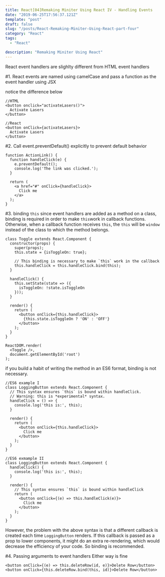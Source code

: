 ```yaml
---
title: React[04]Remaking Miniter Using React IV - Handling Events
date: "2019-06-25T17:56:37.121Z"
template: "post"
draft: false
slug: "/posts/React-Remaking-Miniter-Using-React-part-four"
category: "React"
tags:
  - "React"

description: "Remaking Miniter Using React"
---
```


React event handlers are slighlty different from HTML event handlers

#1. React events are named using camelCase and pass a function as the event handler using JSX

notice the difference below

```
//HTML
<button onclick="activateLasers()">
  Activate Lasers
</button>

//React
<button onClick={activateLasers}>
  Activate Lasers
</button>
```

#2. Call event.preventDefault() explicitly to prevent default behavior

```
function ActionLink() {
  function handleClick(e) {
    e.preventDefault();
    console.log('The link was clicked.');
  }

  return (
    <a href="#" onClick={handleClick}>
      Click me
    </a>
  );
}
```

#3. binding `this`
since event handlers are added as a method on a class, binding is required in order to make `this`work in callback functions. Otherwise, when a callback function receives `this`, the `this` will be `window` instead of the class to which the method belongs.

```
class Toggle extends React.Component {
  constructor(props) {
    super(props);
    this.state = {isToggleOn: true};

    // This binding is necessary to make `this` work in the callback
    this.handleClick = this.handleClick.bind(this);
  }

  handleClick() {
    this.setState(state => ({
      isToggleOn: !state.isToggleOn
    }));
  }

  render() {
    return (
      <button onClick={this.handleClick}>
        {this.state.isToggleOn ? 'ON' : 'OFF'}
      </button>
    );
  }
}

ReactDOM.render(
  <Toggle />,
  document.getElementById('root')
);
```

if you build a habit of writing the method in an ES6 format, binding is not necessary.

```
//ES6 example I
class LoggingButton extends React.Component {
  // This syntax ensures `this` is bound within handleClick.
  // Warning: this is *experimental* syntax.
  handleClick = () => {
    console.log('this is:', this);
  }

  render() {
    return (
      <button onClick={this.handleClick}>
        Click me
      </button>
    );
  }
}

//ES6 exmample II
class LoggingButton extends React.Component {
  handleClick() {
    console.log('this is:', this);
  }

  render() {
    // This syntax ensures `this` is bound within handleClick
    return (
      <button onClick={(e) => this.handleClick(e)}>
        Click me
      </button>
    );
  }
}
```

However, the problem with the above syntax is that a different callback is created each time `LoggingButton` renders. If this callback is passed as a prop to lower components, it might do an extra re-rendering, which would decrease the efficiency of your code. So binding is recommended.

#4. Passing arguments to event handlers
Either way is fine

```
<button onClick={(e) => this.deleteRow(id, e)}>Delete Row</button>
<button onClick={this.deleteRow.bind(this, id)}>Delete Row</button>
```
